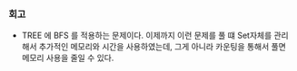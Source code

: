 ### 회고
- TREE 에 BFS 를 적용하는 문제이다. 이제까지 이런 문제를 풀 떄 Set자체를 관리해서 추가적인 메모리와 시간을 사용하였는데, 그게 아니라 카운팅을 통해서 풀면 메모리 사용을 줄일 수 있다.